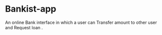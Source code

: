 # Bankist-app

An online Bank interface in which a user can Transfer amount to other user and Request loan .
